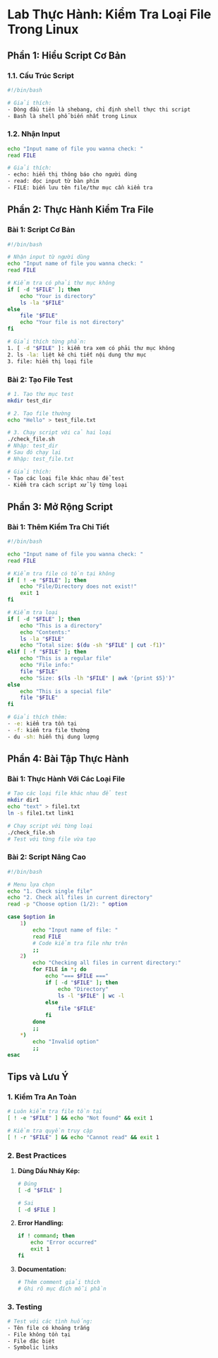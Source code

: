 # Lab Thực Hành: Kiểm Tra Loại File Trong Linux

## Phần 1: Hiểu Script Cơ Bản

### 1.1. Cấu Trúc Script
```bash
#!/bin/bash

# Giải thích:
- Dòng đầu tiên là shebang, chỉ định shell thực thi script
- Bash là shell phổ biến nhất trong Linux
```

### 1.2. Nhận Input
```bash
echo "Input name of file you wanna check: "
read FILE

# Giải thích:
- echo: hiển thị thông báo cho người dùng
- read: đọc input từ bàn phím
- FILE: biến lưu tên file/thư mục cần kiểm tra
```

## Phần 2: Thực Hành Kiểm Tra File

### Bài 1: Script Cơ Bản
```bash
#!/bin/bash

# Nhận input từ người dùng
echo "Input name of file you wanna check: "
read FILE

# Kiểm tra có phải thư mục không
if [ -d "$FILE" ]; then
    echo "Your is directory"
    ls -la "$FILE"
else
    file "$FILE"
    echo "Your file is not directory"
fi

# Giải thích từng phần:
1. [ -d "$FILE" ]: kiểm tra xem có phải thư mục không
2. ls -la: liệt kê chi tiết nội dung thư mục
3. file: hiển thị loại file
```

### Bài 2: Tạo File Test
```bash
# 1. Tạo thư mục test
mkdir test_dir

# 2. Tạo file thường 
echo "Hello" > test_file.txt

# 3. Chạy script với cả hai loại
./check_file.sh
# Nhập: test_dir
# Sau đó chạy lại
# Nhập: test_file.txt

# Giải thích:
- Tạo các loại file khác nhau để test
- Kiểm tra cách script xử lý từng loại
```

## Phần 3: Mở Rộng Script

### Bài 1: Thêm Kiểm Tra Chi Tiết
```bash
#!/bin/bash

echo "Input name of file you wanna check: "
read FILE

# Kiểm tra file có tồn tại không
if [ ! -e "$FILE" ]; then
    echo "File/Directory does not exist!"
    exit 1
fi

# Kiểm tra loại
if [ -d "$FILE" ]; then
    echo "This is a directory"
    echo "Contents:"
    ls -la "$FILE"
    echo "Total size: $(du -sh "$FILE" | cut -f1)"
elif [ -f "$FILE" ]; then
    echo "This is a regular file"
    echo "File info:"
    file "$FILE"
    echo "Size: $(ls -lh "$FILE" | awk '{print $5}')"
else
    echo "This is a special file"
    file "$FILE"
fi

# Giải thích thêm:
- -e: kiểm tra tồn tại
- -f: kiểm tra file thường
- du -sh: hiển thị dung lượng
```

## Phần 4: Bài Tập Thực Hành

### Bài 1: Thực Hành Với Các Loại File
```bash
# Tạo các loại file khác nhau để test
mkdir dir1
echo "text" > file1.txt
ln -s file1.txt link1

# Chạy script với từng loại
./check_file.sh
# Test với từng file vừa tạo
```

### Bài 2: Script Nâng Cao
```bash
#!/bin/bash

# Menu lựa chọn
echo "1. Check single file"
echo "2. Check all files in current directory"
read -p "Choose option (1/2): " option

case $option in
    1)
        echo "Input name of file: "
        read FILE
        # Code kiểm tra file như trên
        ;;
    2)
        echo "Checking all files in current directory:"
        for FILE in *; do
            echo "=== $FILE ==="
            if [ -d "$FILE" ]; then
                echo "Directory"
                ls -l "$FILE" | wc -l
            else
                file "$FILE"
            fi
        done
        ;;
    *)
        echo "Invalid option"
        ;;
esac
```

## Tips và Lưu Ý

### 1. Kiểm Tra An Toàn
```bash
# Luôn kiểm tra file tồn tại
[ ! -e "$FILE" ] && echo "Not found" && exit 1

# Kiểm tra quyền truy cập
[ ! -r "$FILE" ] && echo "Cannot read" && exit 1
```

### 2. Best Practices
1. **Dùng Dấu Nháy Kép:**
   ```bash
   # Đúng
   [ -d "$FILE" ]
   
   # Sai
   [ -d $FILE ]
   ```

2. **Error Handling:**
   ```bash
   if ! command; then
       echo "Error occurred"
       exit 1
   fi
   ```

3. **Documentation:**
   ```bash
   # Thêm comment giải thích
   # Ghi rõ mục đích mỗi phần
   ```

### 3. Testing
```bash
# Test với các tình huống:
- Tên file có khoảng trắng
- File không tồn tại
- File đặc biệt
- Symbolic links
```

